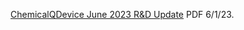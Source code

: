 [ChemicalQDevice June 2023 R&D Update](https://www.chemicalqdevice.com/chemicalqdevice-june-2023-rd-update) PDF 6/1/23.
